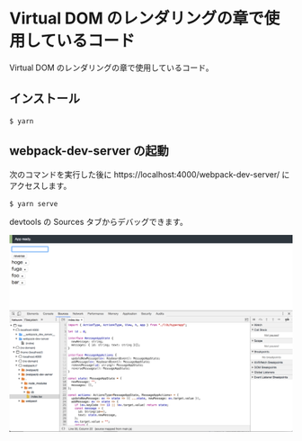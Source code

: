 # Virtual DOM のレンダリングの章で使用しているコード

Virtual DOM のレンダリングの章で使用しているコード。

## インストール

```
$ yarn
```

## webpack-dev-server の起動

次のコマンドを実行した後に https://localhost:4000/webpack-dev-server/ にアクセスします。

```
$ yarn serve
```

devtools の Sources タブからデバッグできます。

![screenshot](./screenshot.png)
